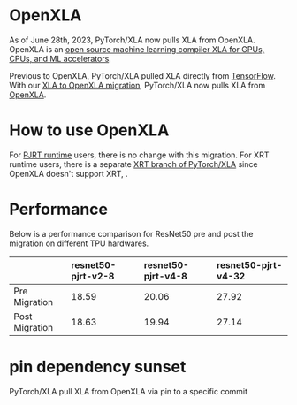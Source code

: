 # OpenXLA

As of June 28th, 2023, PyTorch/XLA now pulls XLA from OpenXLA. 
OpenXLA is an [open source machine learning compiler XLA for GPUs, CPUs, and ML accelerators](https://github.com/openxla/xla). 

Previous to OpenXLA, PyTorch/XLA pulled XLA directly from [TensorFlow](https://github.com/tensorflow/tensorflow/tree/master/tensorflow/compiler/xla). With our [XLA to OpenXLA migration](https://github.com/pytorch/xla/pull/5202), PyTorch/XLA now pulls XLA from [OpenXLA](https://github.com/openxla/xla).

# How to use OpenXLA

For [PJRT runtime](https://github.com/pytorch/xla/blob/master/docs/pjrt.md) users, there is no change with this migration. For XRT runtime users, there is a separate [XRT branch of PyTorch/XLA](https://github.com/pytorch/xla/tree/xrt) since OpenXLA doesn't support XRT, .


# Performance
Below is a performance comparison for ResNet50 pre and post the migration on different TPU hardwares.

| | resnet50-pjrt-v2-8 | resnet50-pjrt-v4-8 | resnet50-pjrt-v4-32 |
| :------------  | :------------  | :------------  | :------------  |
| Pre Migration  | 18.59    | 20.06 | 27.92 |
| Post Migration | 18.63    | 19.94 | 27.14 |


# pin dependency sunset
PyTorch/XLA pull XLA from OpenXLA via pin to a specific commit

